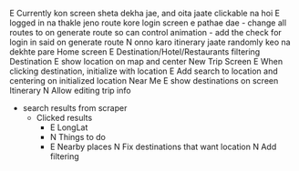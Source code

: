 E Currently kon screen sheta dekha jae, and oita jaate clickable na hoi
E logged in na thakle jeno route kore login screen e pathae dae
    - change all routes to on generate route so can control animation
    - add the check for login in said on generate route
N onno karo itinerary jaate randomly keo na dekhte pare
Home screen
	E Destination/Hotel/Restaurants filtering
Destination
    E show location on map and center 
New Trip Screen
    E When clicking destination, initialize with location
    E Add search to location and centering on initialized location
Near Me
	E show destinations on screen
Itinerary
    N Allow editing trip info

- search results from scraper
  - Clicked results
    - E LongLat
    - N Things to do
    - E Nearby places
N Fix destinations that want location
N Add filtering